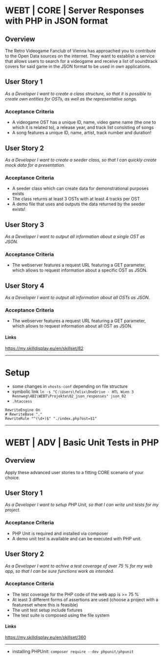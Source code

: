 # WEBT | CORE | Server Responses with PHP in JSON format

## Overview
The Retro Videogame Fanclub of Vienna has approached you to contribute to the Open Data sources on the internet. They want to establish a service that allows users to search for a videogame and receive a list of soundtrack covers for said game in the JSON format to be used in own applications.

## User Story 1
*As a Developer I want to create a class structure, so that it is possible to create own entities for OSTs, as well as the representative songs.*

### Acceptance Criteria
- A videogame OST has a unique ID, name, video game name (the one to which it is related to), a release year, and track list consisting of songs
- A song features a unique ID, name, artist, track number and duration!

## User Story 2
*As a Developer I want to create a seeder class, so that I can quickly create mock data for a presentation.*

### Acceptance Criteria
- A seeder class which can create data for demonstrational purposes exists
- The class returns at least 3 OSTs with at least 4 tracks per OST
- A demo file that uses and outputs the data returned by the seeder exists!

## User Story 3
*As a Developer I want to output all information about a single OST as JSON.*

### Acceptance Criteria
- The webserver features a request URL featuring a GET parameter, which allows to request information about a specific OST as JSON.

## User Story 4
*As a Developer I want to output all information about all OSTs as JSON.*

### Acceptance Criteria
- The webserver features a request URL featuring a GET parameter, which allows to request information about all OST as JSON.

#### Links
https://my.skilldisplay.eu/en/skillset/82

---

# Setup
- some changes in `vhosts-conf` depending on file structure
- symbolic link
`ln -s "C:\Users\felix\OneDrive - HTL Wien 3 Rennweg\4BI\WEBT\Projekte\02_json_responses" json_02`
- `.htaccess`
```apacheconf
RewriteEngine On
# RewriteBase "."
RewriteRule "^(\d+)$" "./index.php?ost=$1"
```

---

# WEBT | ADV | Basic Unit Tests in PHP

## Overview
Apply these advanced user stories to a fitting CORE scenario of your choice.

## User Story 1
*As a Developer I want to setup PHP Unit, so that I can write unit tests for my project.*

### Acceptance Criteria
- PHP Unit is required and installed via composer
- A demo unit test is available and can be executed with PHP unit.

## User Story 2
*As a Developer I want to achive a test coverage of over 75 % for my web app, so that I can be sure functions work as intended.*

### Acceptance Criteria
- The test coverage for the PHP code of the web app is >= 75 %
- At least 3 different forms of assertions are used (choose a project with a featureset where this is feasible)
- The unit test setup include fixtures
- The test suite is composed using the file system

#### Links
https://my.skilldisplay.eu/en/skillset/360

---

- installing PHPUnit: `composer require --dev phpunit/phpunit`
